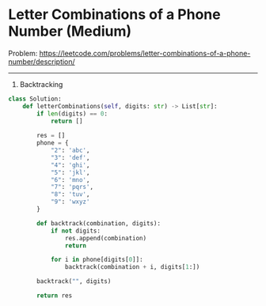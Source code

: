 Letter Combinations of a Phone Number (Medium)
===

Problem: https://leetcode.com/problems/letter-combinations-of-a-phone-number/description/

---

1. Backtracking
```python
class Solution:
    def letterCombinations(self, digits: str) -> List[str]:
        if len(digits) == 0:
            return []
        
        res = []
        phone = {
            "2": 'abc',
            "3": 'def',
            "4": 'ghi',
            "5": 'jkl',
            "6": 'mno',
            "7": 'pqrs',
            "8": 'tuv',
            "9": 'wxyz'
        }

        def backtrack(combination, digits):
            if not digits:
                res.append(combination)
                return

            for i in phone[digits[0]]:
                backtrack(combination + i, digits[1:])

        backtrack("", digits)

        return res
```
